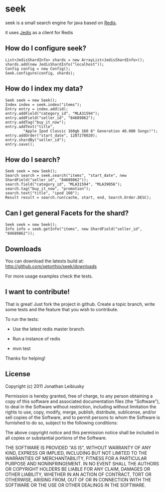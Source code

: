 # seek

seek is a small search engine for java based on [Redis](http://github.com/antirez/redis "Redis").

it uses [Jedis](http://github.com/xetorthio/jedis "Jedis") as a client for Redis

## How do I configure seek?
    List<JedisShardInfo> shards = new ArrayList<JedisShardInfo>();
    shards.add(new JedisShardInfo("localhost"));
    Config config = new Config();
    Seek.configure(config, shards);

## How do I index my data?

    Seek seek = new Seek();
    Index index = seek.index("items");
    Entry entry = index.add(id);
    entry.addField("category_id", "MLA31594");
    entry.addField("seller_id", "84689862");
    entry.addTag("buy_it_now");
    entry.addText("title",
            "Apple Ipod Classic 160gb 160 8° Generation 40.000 Songs!");
    entry.addOrder("start_date", 1287278020);
    entry.shardBy("seller_id");
    entry.save();    

## How do I search?

    Seek seek = new Seek();
    Search search = seek.search("items", "start_date", new ShardField("seller_id", "84689862"));
    search.field("category_id", "MLA31594", "MLA39056");
    search.tag("buy_it_now", "promotion");
    search.text("title", "ipod 160");
    Result result = search.run(cache, start, end, Search.Order.DESC);

## Can I get general Facets for the shard?

    Seek seek = new Seek();
    Info info = seek.getInfo("items", new ShardField("seller_id", "84689862"));

## Downloads

You can download the latests build at: 
    http://github.com/xetorthio/seek/downloads

For more usage examples check the tests.

## I want to contribute!

That is great! Just fork the project in github. Create a topic branch, write some tests and the feature that you wish to contribute.

To run the tests:

- Use the latest redis master branch.

- Run a instance of redis

- mvn test

Thanks for helping!

## License

Copyright (c) 2011 Jonathan Leibiusky

Permission is hereby granted, free of charge, to any person
obtaining a copy of this software and associated documentation
files (the "Software"), to deal in the Software without
restriction, including without limitation the rights to use,
copy, modify, merge, publish, distribute, sublicense, and/or sell
copies of the Software, and to permit persons to whom the
Software is furnished to do so, subject to the following
conditions:

The above copyright notice and this permission notice shall be
included in all copies or substantial portions of the Software.

THE SOFTWARE IS PROVIDED "AS IS", WITHOUT WARRANTY OF ANY KIND,
EXPRESS OR IMPLIED, INCLUDING BUT NOT LIMITED TO THE WARRANTIES
OF MERCHANTABILITY, FITNESS FOR A PARTICULAR PURPOSE AND
NONINFRINGEMENT. IN NO EVENT SHALL THE AUTHORS OR COPYRIGHT
HOLDERS BE LIABLE FOR ANY CLAIM, DAMAGES OR OTHER LIABILITY,
WHETHER IN AN ACTION OF CONTRACT, TORT OR OTHERWISE, ARISING
FROM, OUT OF OR IN CONNECTION WITH THE SOFTWARE OR THE USE OR
OTHER DEALINGS IN THE SOFTWARE.

